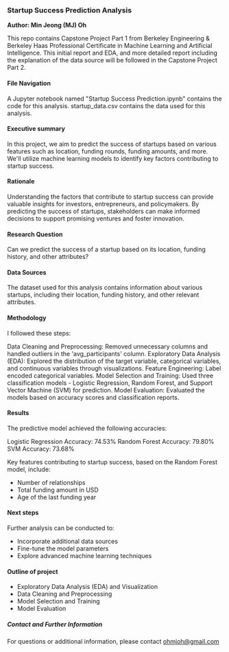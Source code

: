 ### Startup Success Prediction Analysis

**Author: Min Jeong (MJ) Oh**

This repo contains Capstone Project Part 1 from Berkeley Engineering & Berkeley Haas Professional Certificate in Machine Learning and Artificial Intelligence. This initial report and EDA, and more detailed report including the explanation of the data source will be followed in the Capstone Project Part 2.

#### File Navigation
A Jupyter notebook named "Startup Success Prediction.ipynb" contains the code for this analysis. startup_data.csv contains the data used for this analysis.


#### Executive summary
In this project, we aim to predict the success of startups based on various features such as location, funding rounds, funding amounts, and more. We'll utilize machine learning models to identify key factors contributing to startup success.

#### Rationale
Understanding the factors that contribute to startup success can provide valuable insights for investors, entrepreneurs, and policymakers. By predicting the success of startups, stakeholders can make informed decisions to support promising ventures and foster innovation.

#### Research Question
Can we predict the success of a startup based on its location, funding history, and other attributes?

#### Data Sources
The dataset used for this analysis contains information about various startups, including their location, funding history, and other relevant attributes.

#### Methodology
I followed these steps:

Data Cleaning and Preprocessing: Removed unnecessary columns and handled outliers in the 'avg_participants' column.
Exploratory Data Analysis (EDA): Explored the distribution of the target variable, categorical variables, and continuous variables through visualizations.
Feature Engineering: Label encoded categorical variables.
Model Selection and Training: Used three classification models - Logistic Regression, Random Forest, and Support Vector Machine (SVM) for prediction.
Model Evaluation: Evaluated the models based on accuracy scores and classification reports.


#### Results
The predictive model achieved the following accuracies:

Logistic Regression Accuracy: 74.53%
Random Forest Accuracy: 79.80%
SVM Accuracy: 73.68%

Key features contributing to startup success, based on the Random Forest model, include:

- Number of relationships
- Total funding amount in USD
- Age of the last funding year 


#### Next steps
Further analysis can be conducted to:

- Incorporate additional data sources
- Fine-tune the model parameters
- Explore advanced machine learning techniques

#### Outline of project

- Exploratory Data Analysis (EDA) and Visualization
- Data Cleaning and Preprocessing
- Model Selection and Training
- Model Evaluation


##### Contact and Further Information
For questions or additional information, please contact ohmjoh@gmail.com


